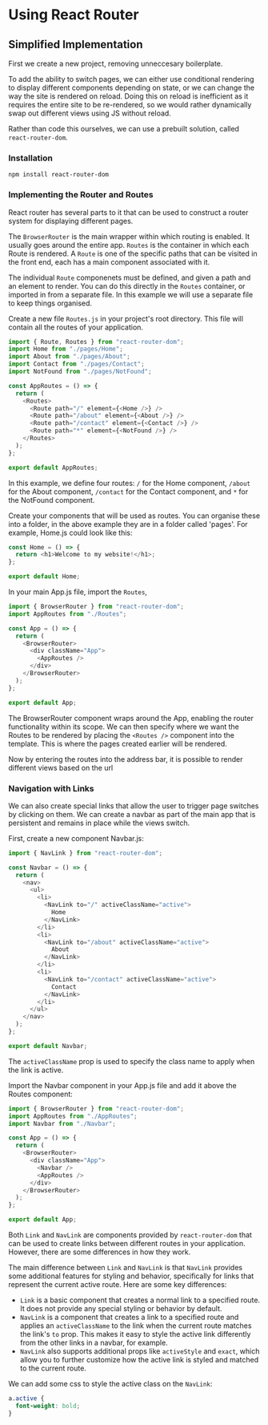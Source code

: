 # Using React Router

## Simplified Implementation

First we create a new project, removing unneccesary boilerplate.

To add the ability to switch pages, we can either use conditional rendering to display different components depending on state, or we can change the way the site is rendered on reload.
Doing this on reload is inefficient as it requires the entire site to be re-rendered, so we would rather dynamically swap out different views using JS without reload.

Rather than code this ourselves, we can use a prebuilt solution, called `react-router-dom`.

### Installation

`npm install react-router-dom`

### Implementing the Router and Routes

React router has several parts to it that can be used to construct a router system for displaying different pages.

The `BrowserRouter` is the main wrapper within which routing is enabled. It usually goes around the entire app.
`Routes` is the container in which each Route is rendered.
A `Route` is one of the specific paths that can be visited in the front end, each has a main component associated with it.

The individual `Route` componenets must be defined, and given a path and an element to render. You can do this directly in the `Routes` container, or imported in from a separate file.
In this example we will use a separate file to keep things organised.

Create a new file `Routes.js` in your project's root directory. This file will contain all the routes of your application.

```javascript
import { Route, Routes } from "react-router-dom";
import Home from "./pages/Home";
import About from "./pages/About";
import Contact from "./pages/Contact";
import NotFound from "./pages/NotFound";

const AppRoutes = () => {
  return (
    <Routes>
      <Route path="/" element={<Home />} />
      <Route path="/about" element={<About />} />
      <Route path="/contact" element={<Contact />} />
      <Route path="*" element={<NotFound />} />
    </Routes>
  );
};

export default AppRoutes;
```

In this example, we define four routes: `/` for the Home component, `/about` for the About component, `/contact` for the Contact component, and `*` for the NotFound component.

Create your components that will be used as routes. You can organise these into a folder, in the above example they are in a folder called 'pages'. For example, Home.js could look like this:

```javascript
const Home = () => {
  return <h1>Welcome to my website!</h1>;
};

export default Home;
```

In your main App.js file, import the `Routes`,

```javascript
import { BrowserRouter } from "react-router-dom";
import AppRoutes from "./Routes";

const App = () => {
  return (
    <BrowserRouter>
      <div className="App">
        <AppRoutes />
      </div>
    </BrowserRouter>
  );
};

export default App;
```

The BrowserRouter component wraps around the App, enabling the router functionality within its scope. We can then specify where we want the Routes to be rendered by placing the `<Routes />` component into the template. This is where the pages created earlier will be rendered.

Now by entering the routes into the address bar, it is possible to render different views based on the url

### Navigation with Links

We can also create special links that allow the user to trigger page switches by clicking on them.
We can create a navbar as part of the main app that is persistent and remains in place while the views switch.

First, create a new component Navbar.js:

```javascript
import { NavLink } from "react-router-dom";

const Navbar = () => {
  return (
    <nav>
      <ul>
        <li>
          <NavLink to="/" activeClassName="active">
            Home
          </NavLink>
        </li>
        <li>
          <NavLink to="/about" activeClassName="active">
            About
          </NavLink>
        </li>
        <li>
          <NavLink to="/contact" activeClassName="active">
            Contact
          </NavLink>
        </li>
      </ul>
    </nav>
  );
};

export default Navbar;
```

The `activeClassName` prop is used to specify the class name to apply when the link is active.

Import the Navbar component in your App.js file and add it above the Routes component:

```javascript
import { BrowserRouter } from "react-router-dom";
import AppRoutes from "./AppRoutes";
import Navbar from "./Navbar";

const App = () => {
  return (
    <BrowserRouter>
      <div className="App">
        <Navbar />
        <AppRoutes />
      </div>
    </BrowserRouter>
  );
};

export default App;
```

Both `Link` and `NavLink` are components provided by `react-router-dom` that can be used to create links between different routes in your application. However, there are some differences in how they work.

The main difference between `Link` and `NavLink` is that `NavLink` provides some additional features for styling and behavior, specifically for links that represent the current active route. Here are some key differences:

- `Link` is a basic component that creates a normal link to a specified route. It does not provide any special styling or behavior by default.
- `NavLink` is a component that creates a link to a specified route and applies an `activeClassName` to the link when the current route matches the link's `to` prop. This makes it easy to style the active link differently from the other links in a navbar, for example.
- `NavLink` also supports additional props like `activeStyle` and `exact`, which allow you to further customize how the active link is styled and matched to the current route.

We can add some css to style the active class on the `NavLink`:

```css
a.active {
  font-weight: bold;
}
```

